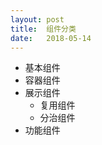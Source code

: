 ```yaml
---
layout: post
title:  组件分类
date:   2018-05-14
---
```


* 基本组件
* 容器组件
* 展示组件
    - 复用组件
    - 分治组件
* 功能组件
